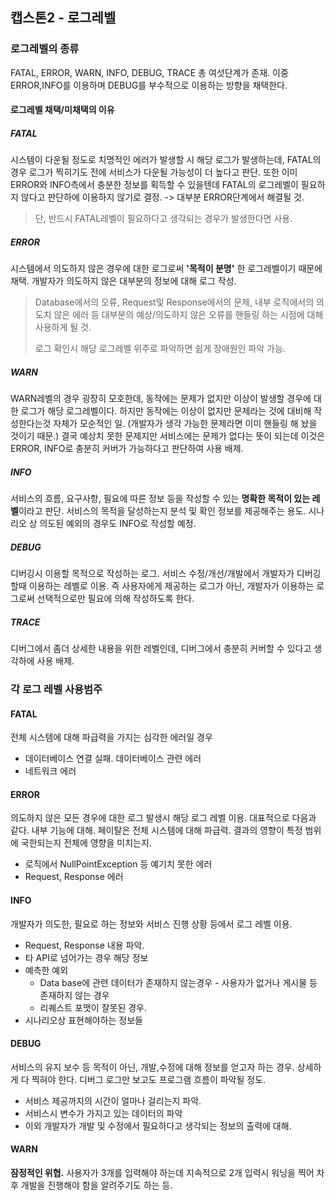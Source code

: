 ## 캡스톤2 - 로그레벨

### 로그레벨의 종류

FATAL, ERROR, WARN, INFO, DEBUG, TRACE 총 여섯단계가 존재. 이중 ERROR,INFO를 이용하며 DEBUG를 부수적으로 이용하는 방향을 채택한다. 

#### 로그레벨 채택/미채택의 이유

##### FATAL

시스템이 다운될 정도로 치명적인 에러가 발생할 시 해당 로그가 발생하는데, FATAL의 경우 로그가 찍히기도 전에 서비스가 다운될 가능성이 더 높다고 판단. 또한 이미 ERROR와 INFO측에서 충분한 정보를 획득할 수 있을텐데 FATAL의 로그레벨이 필요하지 않다고 판단하에 이용하지 않기로 결정. -> 대부분 ERROR단계에서 해결될 것.

> 단, 반드시 FATAL레벨이 필요하다고 생각되는 경우가 발생한다면 사용.

##### ERROR

시스템에서 의도하지 않은 경우에 대한 로그로써 **'목적이 분명'** 한 로그레벨이기 때문에 채택. 개발자가 의도하지 않은 대부분의 정보에 대해 로그 작성. 

> Database에서의 오류, Request및 Response에서의 문제, 내부 로직에서의 의도치 않은 에러 등 대부분의 예상/의도하지 않은 오류를 핸들링 하는 시점에 대해 사용하게 될 것.
>
> 로그 확인시 해당 로그레벨 위주로 파악하면 쉽게 장애원인 파악 가능.

##### WARN

WARN레벨의 경우 굉장히 모호한데, 동작에는 문제가 없지만 이상이 발생할 경우에 대한 로그가 해당 로그레벨이다. 하지만 동작에는 이상이 없지만 문제라는 것에 대비해 작성한다는것 자체가 모순적인 일. (개발자가 생각 가능한 문제라면 이미 핸들링 해 놨을 것이기 때문.) 결국 예상치 못한 문제지만 서비스에는 문제가 없다는 뜻이 되는데 이것은 ERROR, INFO로 충분히 커버가 가능하다고 판단하여 사용 배제.

##### INFO

서비스의 흐름, 요구사항, 필요에 따른 정보 등을 작성할 수 있는 **명확한 목적이 있는 레벨**이라고 판단. 서비스의 목적을 달성하는지 분석 및 확인 정보를 제공해주는 용도. 시나리오 상 의도된 예외의 경우도 INFO로 작성할 예정.

##### DEBUG

디버깅시 이용할 목적으로 작성하는 로그. 서비스 수정/개선/개발에서 개발자가 디버깅할때 이용하는 레벨로 이용. 즉 사용자에게 제공하는 로그가 아닌, 개발자가 이용하는 로그로써 선택적으로만 필요에 의해 작성하도록 한다. 

##### TRACE

디버그에서 좀더 상세한 내용을 위한 레벨인데, 디버그에서 충분히 커버할 수 있다고 생각하에 사용 배제.

### 각 로그 레벨 사용범주

#### FATAL

전체 시스템에 대해 파급력을 가지는 심각한 에러일 경우

- 데이터베이스 연결 실패. 데이터베이스 관련 에러
- 네트워크 에러

#### ERROR

의도하지 않은 모든 경우에 대한 로그 발생시 해당 로그 레벨 이용. 대표적으로 다음과 같다. 내부 기능에 대해. 페이탈은 전체 시스템에 대해 파급력. 결과의 영향이 특정 범위에 국한되는지 전체에 영향을 미치는지. 

- 로직에서 NullPointException 등 예기치 못한 에러
- Request, Response 에러

#### INFO

개발자가 의도한, 필요로 하는 정보와 서비스 진행 상황 등에서 로그 레벨 이용.

- Request, Response 내용 파악. 
- 타 API로 넘어가는 경우 해당 정보
- 예측한 예외
  - Data base에 관련 데이터가 존재하지 않는경우 - 사용자가 없거나 게시물 등 존재하지 않는 경우
  - 리퀘스트 포맷이 잘못된 경우. 
- 시나리오상 표현해야하는 정보들

#### DEBUG

서비스의 유지 보수 등 목적이 아닌, 개발,수정에 대해 정보를 얻고자 하는 경우. 상세하게 다 찍혀야 한다. 디버그 로그만 보고도 프로그램 흐름이 파악될 정도. 

- 서비스 제공까지의 시간이 얼마나 걸리는지 파악.
- 서비스시 변수가 가지고 있는 데이터의 파악
- 이외 개발자가 개발 및 수정에서 필요하다고 생각되는 정보의 출력에 대해.

#### WARN

**잠정적인 위협.** 사용자가 3개를 입력해야 하는데 지속적으로 2개 입력시 워닝을 찍어 차후 개발을 진행해야 함을 알려주기도 하는 등. 

